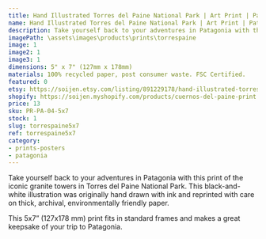 ```yaml
---
title: Hand Illustrated Torres del Paine National Park | Art Print | Patagonia Chile
name: Hand Illustrated Torres del Paine National Park | Art Print | Patagonia Chile
description: Take yourself back to your adventures in Patagonia with this print of the iconic granite towers in Torres del Paine National Park. This black-and-white illustration was originally hand drawn with ink and reprinted with care on thick, archival, environmentally friendly paper.
imagePath: \assets\images\products\prints\torrespaine
image: 1
image2: 1
image3: 1
dimensions: 5" x 7" (127mm x 178mm)
materials: 100% recycled paper, post consumer waste. FSC Certified.
featured: 0
etsy: https://soijen.etsy.com/listing/891229178/hand-illustrated-torres-del-paine?utm_source=Copy&utm_medium=ListingManager&utm_campaign=Share&utm_term=so.lmsm&share_time=1695262458742
shopify: https://soijen.myshopify.com/products/cuernos-del-paine-print
price: 13
sku: PR-PA-04-5x7
stock: 1
slug: torrespaine5x7
ref: torrespaine5x7
category:
- prints-posters
- patagonia
---
```

Take yourself back to your adventures in Patagonia with this print of the iconic granite towers in Torres del Paine National Park. This black-and-white illustration was originally hand drawn with ink and reprinted with care on thick, archival, environmentally friendly paper.

This 5x7” (127x178 mm) print fits in standard frames and makes a great keepsake of your trip to Patagonia.
